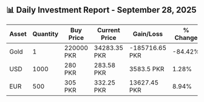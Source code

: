 ## 📊 Daily Investment Report - September 28, 2025

| Asset | Quantity | Buy Price | Current Price | Gain/Loss | % Change |
|-------|----------|-----------|----------------|------------|----------|
| Gold | 1 | 220000 PKR | 34283.35 PKR | -185716.65 PKR | -84.42% |
| USD | 1000 | 280 PKR | 283.58 PKR | 3583.5 PKR | 1.28% |
| EUR | 500 | 305 PKR | 332.25 PKR | 13627.45 PKR | 8.94% |
